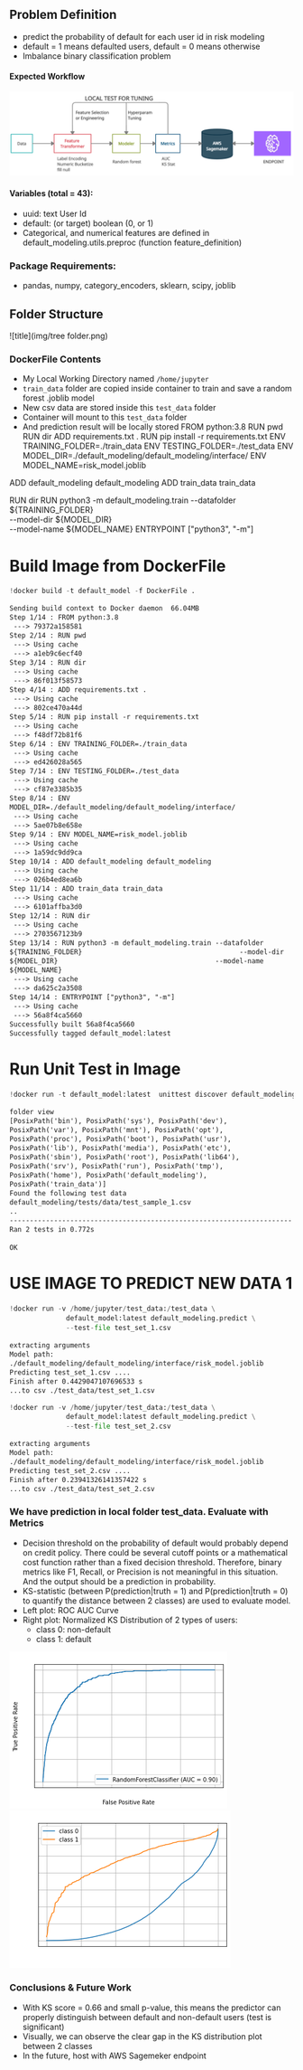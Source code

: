 ## Problem Definition

- predict the probability of default for each user id in risk modeling
- default = 1 means defaulted users, default = 0 means otherwise
- Imbalance binary classification problem

#### Expected Workflow

![title](img/WorkFlow.png)

#### Variables (total = 43):

- uuid: text User Id <br>
- default: (or target) boolean (0, or 1) <br>
- Categorical, and numerical features are defined in default_modeling.utils.preproc (function feature_definition)

### Package Requirements:
- pandas, numpy, category_encoders, sklearn, scipy, joblib

## Folder Structure
![title](img/tree folder.png)
### DockerFile Contents

- My Local Working Directory named `/home/jupyter`
- `train_data` folder are copied inside container to train and save a random forest .joblib model
- New csv data are stored inside this `test_data` folder
- Container will mount to this `test_data` folder
- And prediction result will be locally stored
FROM python:3.8
RUN pwd
RUN dir
ADD requirements.txt .
RUN pip install -r requirements.txt
ENV TRAINING_FOLDER=./train_data
ENV TESTING_FOLDER=./test_data
ENV MODEL_DIR=./default_modeling/default_modeling/interface/
ENV MODEL_NAME=risk_model.joblib

ADD default_modeling default_modeling
ADD train_data train_data

RUN dir
RUN python3 -m default_modeling.train --datafolder ${TRAINING_FOLDER} \
                                      --model-dir ${MODEL_DIR} \
                                      --model-name ${MODEL_NAME}
ENTRYPOINT ["python3", "-m"]
# Build Image from DockerFile


```python
!docker build -t default_model -f DockerFile .
```

    Sending build context to Docker daemon  66.04MB
    Step 1/14 : FROM python:3.8
     ---> 79372a158581
    Step 2/14 : RUN pwd
     ---> Using cache
     ---> a1eb9c6ecf40
    Step 3/14 : RUN dir
     ---> Using cache
     ---> 86f013f58573
    Step 4/14 : ADD requirements.txt .
     ---> Using cache
     ---> 802ce470a44d
    Step 5/14 : RUN pip install -r requirements.txt
     ---> Using cache
     ---> f48df72b81f6
    Step 6/14 : ENV TRAINING_FOLDER=./train_data
     ---> Using cache
     ---> ed426028a565
    Step 7/14 : ENV TESTING_FOLDER=./test_data
     ---> Using cache
     ---> cf87e3385b35
    Step 8/14 : ENV MODEL_DIR=./default_modeling/default_modeling/interface/
     ---> Using cache
     ---> 5ae07b8e658e
    Step 9/14 : ENV MODEL_NAME=risk_model.joblib
     ---> Using cache
     ---> 1a59dc9dd9ca
    Step 10/14 : ADD default_modeling default_modeling
     ---> Using cache
     ---> 026b4ed8ea6b
    Step 11/14 : ADD train_data train_data
     ---> Using cache
     ---> 6101affba3d0
    Step 12/14 : RUN dir
     ---> Using cache
     ---> 2703567123b9
    Step 13/14 : RUN python3 -m default_modeling.train --datafolder ${TRAINING_FOLDER}                                       --model-dir ${MODEL_DIR}                                       --model-name ${MODEL_NAME}
     ---> Using cache
     ---> da625c2a3508
    Step 14/14 : ENTRYPOINT ["python3", "-m"]
     ---> Using cache
     ---> 56a8f4ca5660
    Successfully built 56a8f4ca5660
    Successfully tagged default_model:latest


# Run Unit Test in Image


```python
!docker run -t default_model:latest  unittest discover default_modeling
```

    folder view
    [PosixPath('bin'), PosixPath('sys'), PosixPath('dev'), PosixPath('var'), PosixPath('mnt'), PosixPath('opt'), PosixPath('proc'), PosixPath('boot'), PosixPath('usr'), PosixPath('lib'), PosixPath('media'), PosixPath('etc'), PosixPath('sbin'), PosixPath('root'), PosixPath('lib64'), PosixPath('srv'), PosixPath('run'), PosixPath('tmp'), PosixPath('home'), PosixPath('default_modeling'), PosixPath('train_data')]
    Found the following test data
    default_modeling/tests/data/test_sample_1.csv
    ..
    ----------------------------------------------------------------------
    Ran 2 tests in 0.772s
    
    OK


# USE IMAGE TO PREDICT NEW DATA 1


```python
!docker run -v /home/jupyter/test_data:/test_data \
              default_model:latest default_modeling.predict \
              --test-file test_set_1.csv
```

    extracting arguments
    Model path: ./default_modeling/default_modeling/interface/risk_model.joblib
    Predicting test_set_1.csv ....
    Finish after 0.4429047107696533 s
    ...to csv ./test_data/test_set_1.csv



```python
!docker run -v /home/jupyter/test_data:/test_data \
              default_model:latest default_modeling.predict \
              --test-file test_set_2.csv
```

    extracting arguments
    Model path: ./default_modeling/default_modeling/interface/risk_model.joblib
    Predicting test_set_2.csv ....
    Finish after 0.23941326141357422 s
    ...to csv ./test_data/test_set_2.csv


### We have prediction in local folder test_data. Evaluate with Metrics

- Decision threshold on the probability of default would probably depend on credit policy. There could be several cutoff points or a mathematical cost function rather than a fixed decision threshold. Therefore, binary metrics like F1, Recall, or Precision is not meaningful in this situation. And the output should be a prediction in probability.
- KS-statistic (between P(prediction|truth = 1) and P(prediction|truth = 0) to quantify the distance between 2 classes) are used to evaluate model.
- Left plot: ROC AUC Curve
- Right plot: Normalized KS Distribution of 2 types of users:
  * class 0: non-default
  * class 1: default

![alt](img/AUC.png) ![alt](img/KS_Curve.png)

### Conclusions & Future Work

- With KS score = 0.66 and small p-value, this means the predictor can properly distinguish between default and non-default users (test is significant)
- Visually, we can observe the clear gap in the KS distribution plot between 2 classes
- In the future, host with AWS Sagemeker endpoint
